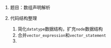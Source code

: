 1. 题目：数组声明解析

2. 代码结构整理

    1. 简化`datatype`数据结构，扩充`node`数据结构
    2. 合并`vector_expression`和`vector_statement`
    3. 